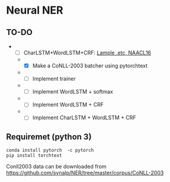 # Neural NER

## TO-DO
- - [ ] CharLSTM+WordLSTM+CRF: [Lample .etc, NAACL16](http://www.aclweb.org/anthology/N/N16/N16-1030.pdf)
  - - [x] Make a CoNLL-2003 batcher using pytorchtext
  - - [ ] Implement trainer
  - - [ ] Implement WordLSTM + softmax
  - - [ ] Implement WordLSTM + CRF
  - - [ ] Implement CharLSTM + WordLSTM + CRF

## Requiremet (python 3)
```
conda install pytorch  -c pytorch
pip install torchtext

```
Conll2003 data can be downloaded from https://github.com/synalp/NER/tree/master/corpus/CoNLL-2003
